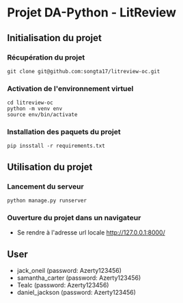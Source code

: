 # Projet DA-Python - LitReview

## Initialisation du projet

### Récupération du projet

```
git clone git@github.com:songta17/litreview-oc.git
```

### Activation de l'environnement virtuel

```
cd litreview-oc
python -m venv env
source env/bin/activate
```

### Installation des paquets du projet

```
pip insstall -r requirements.txt
```

## Utilisation du projet

### Lancement du serveur

```
python manage.py runserver
```

### Ouverture du projet dans un navigateur

- Se rendre à l'adresse url locale http://127.0.0.1:8000/

## User

- jack_oneil (password: Azerty123456)
- samantha_carter (password: Azerty123456)
- Tealc (password: Azerty123456)
- daniel_jackson (password: Azerty123456)
